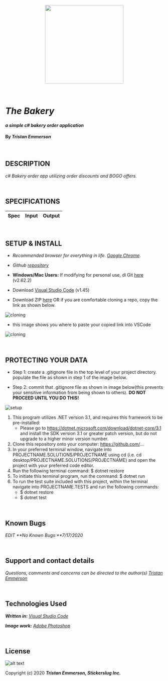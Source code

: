 <p align="center">
  <img width="250" height="250" src="https://coding-assets.s3-us-west-2.amazonaws.com/img/stickerslug-logo3.png">
</p>

<br>

# _The Bakery_

#### _a simple c# bakery order application_	

#### By _**Tristan Emmerson**_

<br>

## **DESCRIPTION**

_c# Bakery order app utilizing order discounts and BOGO offers._

<br>

## **SPECIFICATIONS**

| Spec 	| Input 	| Output 	|
|-	|-	|-	|


<br>

## **SETUP & INSTALL**

*  _Recommended browser for everything in life. [Google Chrome](https://www.google.com/chrome/)_.

*  _Github [repository](https://github.com/tmemmerson/Bakery.Solution.git)_



*  **Windows/Mac Users:** If modifying for personal use, dl Git [here](https://git-scm.com/downloads/) (v2.62.2)

* Download [Visual Studio Code](https://code.visualstudio.com/) (v1.45)

* Download ZIP [here](https://github.com/tmemmerson/currency-exchanger4.git) OR if you are comfortable cloning a repo, copy the link as shown below.

![cloning](https://coding-assets.s3-us-west-2.amazonaws.com/img/clone.gif "How to clone repo")

* this image shows you where to paste your copied link into VSCode

![cloning](https://coding-assets.s3-us-west-2.amazonaws.com/img/clone-github2.gif "Cloning from Github within VSCode")

<br>

## **PROTECTING YOUR DATA**


* Step 1: create a .gitignore file in the top level of your project directory. populate the file as shown in step 1 of the image below.

* Step 2: commit that .gitignore file as shown in image below(this prevents your sensitive information from being shown to others). **DO NOT PROCEED UNTIL YOU DO THIS!**

![setup](https://coding-assets.s3-us-west-2.amazonaws.com/img/readme-image-2.jpg "Set up instructions")

1. This program utilizes .NET version 3.1, and requires this framework to be pre-installed:
    * Please go to https://dotnet.microsoft.com/download/dotnet-core/3.1 and install the SDK   version 3.1 or greater patch version, but do not upgrade to a higher minor version number.
2. Clone this repository onto your computer: https://github.com/...
3. In your preferred terminal window, navigate into PROJECTNAME.SOLUTIONS/PROJECTNAME using cd (i.e. cd desktop/PROJECTNAME.SOLUTIONS/PROJECTNAME) and open the project with your preferred code editor.
4. Run the following terminal command: $ dotnet restore
5. To initiate this terminal program, run the command: $ dotnet run
6. To run the test suite included with this project, within the terminal navigate into PROJECTNAME.TESTS and run the following commands:
    * $ dotnet restore
    * $ dotnet test



<br>

## **Known Bugs**

*EDIT* _**No Known Bugs:**7/17/2020_

<br>

## **Support and contact details**

_Questions, comments and concerns can be directed to the author(s) [Tristan Emmerson](tristan@stickerslug.com)_

<br>

## **Technologies Used**

_**Written in:** [Visual Studio Code](https://code.visualstudio.com/)_

_**Image work:** [Adobe Photoshop](https://www.adobe.com/products/photoshop.html/)_


<br>

## **License**
![alt text][logo]

[logo]: https://img.shields.io/bower/l/bootstrap "MIT License"

Copyright (c) 2020 **_Tristan Emmerson, Stickerslug Inc._**
